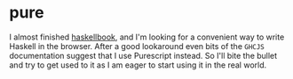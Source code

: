 # pure

I almost finished [haskellbook](www.haskellbook.com), and I'm looking for a convenient way to write Haskell in the browser. After a good lookaround even bits of the `GHCJS` documentation suggest that I use Purescript instead. So I'll bite the bullet and try to get used to it as I am eager to start using it in the real world.
